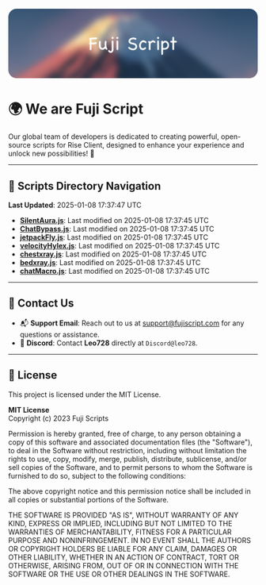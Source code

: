 ![Banner](.github/b.webp)

# 🌍 **We are Fuji Script**

Our global team of developers is dedicated to creating powerful, open-source scripts for Rise Client, designed to enhance your experience and unlock new possibilities! 🌟

---
<!-- SCRIPTS_NAVIGATION_START -->
## 📂 **Scripts Directory Navigation**

**Last Updated**: 2025-01-08 17:37:47 UTC

- **[SilentAura.js](scripts/SilentAura.js)**: Last modified on 2025-01-08 17:37:45 UTC
- **[ChatBypass.js](scripts/ChatBypass.js)**: Last modified on 2025-01-08 17:37:45 UTC
- **[jetpackFly.js](scripts/jetpackFly.js)**: Last modified on 2025-01-08 17:37:45 UTC
- **[velocityHylex.js](scripts/velocityHylex.js)**: Last modified on 2025-01-08 17:37:45 UTC
- **[chestxray.js](scripts/chestxray.js)**: Last modified on 2025-01-08 17:37:45 UTC
- **[bedxray.js](scripts/bedxray.js)**: Last modified on 2025-01-08 17:37:45 UTC
- **[chatMacro.js](scripts/chatMacro.js)**: Last modified on 2025-01-08 17:37:45 UTC

<!-- SCRIPTS_NAVIGATION_END -->

---

## 💬 **Contact Us**  
- 📬 **Support Email**: Reach out to us at [support@fujiscript.com](mailto:support@fujiscript.com) for any questions or assistance.  
- 💬 **Discord**: Contact **Leo728** directly at `Discord@leo728`.

---

## 📜 **License**

This project is licensed under the MIT License.  

**MIT License**  
Copyright (c) 2023 Fuji Scripts  

Permission is hereby granted, free of charge, to any person obtaining a copy of this software and associated documentation files (the "Software"), to deal in the Software without restriction, including without limitation the rights to use, copy, modify, merge, publish, distribute, sublicense, and/or sell copies of the Software, and to permit persons to whom the Software is furnished to do so, subject to the following conditions:  

The above copyright notice and this permission notice shall be included in all copies or substantial portions of the Software.  

THE SOFTWARE IS PROVIDED "AS IS", WITHOUT WARRANTY OF ANY KIND, EXPRESS OR IMPLIED, INCLUDING BUT NOT LIMITED TO THE WARRANTIES OF MERCHANTABILITY, FITNESS FOR A PARTICULAR PURPOSE AND NONINFRINGEMENT. IN NO EVENT SHALL THE AUTHORS OR COPYRIGHT HOLDERS BE LIABLE FOR ANY CLAIM, DAMAGES OR OTHER LIABILITY, WHETHER IN AN ACTION OF CONTRACT, TORT OR OTHERWISE, ARISING FROM, OUT OF OR IN CONNECTION WITH THE SOFTWARE OR THE USE OR OTHER DEALINGS IN THE SOFTWARE.  
